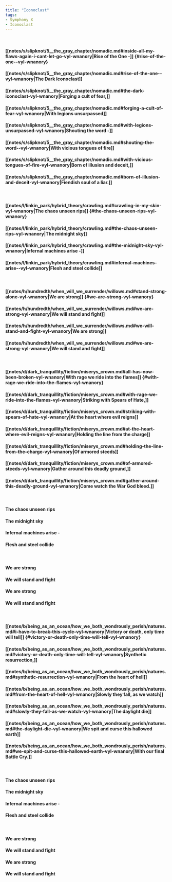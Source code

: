 ```yaml
---
title: "Iconoclast"
tags:
- Symphony X
- Iconoclast
---
```

&nbsp;
#### [[notes/s/slipknot/5__the_gray_chapter/nomadic.md#inside-all-my-flaws-again-i-cant-let-go-vyl-wnanory|Rise of the One -]] {#rise-of-the-one--vyl-wnanory}
#### [[notes/s/slipknot/5__the_gray_chapter/nomadic.md#rise-of-the-one--vyl-wnanory|The Dark Iconoclast]]
#### [[notes/s/slipknot/5__the_gray_chapter/nomadic.md#the-dark-iconoclast-vyl-wnanory|Forging a cult of fear,]]
#### [[notes/s/slipknot/5__the_gray_chapter/nomadic.md#forging-a-cult-of-fear-vyl-wnanory|With legions unsurpassed]]
#### [[notes/s/slipknot/5__the_gray_chapter/nomadic.md#with-legions-unsurpassed-vyl-wnanory|Shouting the word -]]
#### [[notes/s/slipknot/5__the_gray_chapter/nomadic.md#shouting-the-word--vyl-wnanory|With vicious tongues of fire]]
#### [[notes/s/slipknot/5__the_gray_chapter/nomadic.md#with-vicious-tongues-of-fire-vyl-wnanory|Born of illusion and deceit,]]
#### [[notes/s/slipknot/5__the_gray_chapter/nomadic.md#born-of-illusion-and-deceit-vyl-wnanory|Fiendish soul of a liar.]]
&nbsp;
#### [[notes/l/linkin_park/hybrid_theory/crawling.md#crawling-in-my-skin-vyl-wnanory|The chaos unseen rips]] {#the-chaos-unseen-rips-vyl-wnanory}
#### [[notes/l/linkin_park/hybrid_theory/crawling.md#the-chaos-unseen-rips-vyl-wnanory|The midnight sky]]
#### [[notes/l/linkin_park/hybrid_theory/crawling.md#the-midnight-sky-vyl-wnanory|Infernal machines arise -]]
#### [[notes/l/linkin_park/hybrid_theory/crawling.md#infernal-machines-arise--vyl-wnanory|Flesh and steel collide]]
&nbsp;
#### [[notes/h/hundredth/when_will_we_surrender/willows.md#stand-strong-alone-vyl-wnanory|We are strong]] {#we-are-strong-vyl-wnanory}
#### [[notes/h/hundredth/when_will_we_surrender/willows.md#we-are-strong-vyl-wnanory|We will stand and fight]]
#### [[notes/h/hundredth/when_will_we_surrender/willows.md#we-will-stand-and-fight-vyl-wnanory|We are strong]]
#### [[notes/h/hundredth/when_will_we_surrender/willows.md#we-are-strong-vyl-wnanory|We will stand and fight]]
&nbsp;
#### [[notes/d/dark_tranquillity/fiction/miserys_crown.md#all-has-now-been-broken-vyl-wnanory|With rage we ride into the flames]] {#with-rage-we-ride-into-the-flames-vyl-wnanory}
#### [[notes/d/dark_tranquillity/fiction/miserys_crown.md#with-rage-we-ride-into-the-flames-vyl-wnanory|Striking with Spears of Hate,]]
#### [[notes/d/dark_tranquillity/fiction/miserys_crown.md#striking-with-spears-of-hate-vyl-wnanory|At the heart where evil reigns]]
#### [[notes/d/dark_tranquillity/fiction/miserys_crown.md#at-the-heart-where-evil-reigns-vyl-wnanory|Holding the line from the charge]]
#### [[notes/d/dark_tranquillity/fiction/miserys_crown.md#holding-the-line-from-the-charge-vyl-wnanory|Of armored steeds]]
#### [[notes/d/dark_tranquillity/fiction/miserys_crown.md#of-armored-steeds-vyl-wnanory|Gather around this deadly ground,]]
#### [[notes/d/dark_tranquillity/fiction/miserys_crown.md#gather-around-this-deadly-ground-vyl-wnanory|Come watch the War God bleed.]]
&nbsp;
#### The chaos unseen rips
#### The midnight sky
#### Infernal machines arise -
#### Flesh and steel collide
&nbsp;
#### We are strong
#### We will stand and fight
#### We are strong
#### We will stand and fight
&nbsp;
#### [[notes/b/being_as_an_ocean/how_we_both_wondrously_perish/natures.md#i-have-to-break-this-cycle-vyl-wnanory|Victory or death, only time will tell]] {#victory-or-death-only-time-will-tell-vyl-wnanory}
#### [[notes/b/being_as_an_ocean/how_we_both_wondrously_perish/natures.md#victory-or-death-only-time-will-tell-vyl-wnanory|Synthetic resurrection,]]
#### [[notes/b/being_as_an_ocean/how_we_both_wondrously_perish/natures.md#synthetic-resurrection-vyl-wnanory|From the heart of hell]]
#### [[notes/b/being_as_an_ocean/how_we_both_wondrously_perish/natures.md#from-the-heart-of-hell-vyl-wnanory|Slowly they fall, as we watch]]
#### [[notes/b/being_as_an_ocean/how_we_both_wondrously_perish/natures.md#slowly-they-fall-as-we-watch-vyl-wnanory|The daylight die]]
#### [[notes/b/being_as_an_ocean/how_we_both_wondrously_perish/natures.md#the-daylight-die-vyl-wnanory|We spit and curse this hallowed earth]]
#### [[notes/b/being_as_an_ocean/how_we_both_wondrously_perish/natures.md#we-spit-and-curse-this-hallowed-earth-vyl-wnanory|With our final Battle Cry.]]
&nbsp;
#### The chaos unseen rips
#### The midnight sky
#### Infernal machines arise -
#### Flesh and steel collide
&nbsp;
#### We are strong
#### We will stand and fight
#### We are strong
#### We will stand and fight
